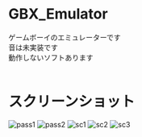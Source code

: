 # GBX_Emulator
ゲームボーイのエミュレーターです  
音は未実装です  
動作しないソフトあります  
<br>
# スクリーンショット
![pass1](https://user-images.githubusercontent.com/81889210/174439512-d6ad670e-81be-434f-9c57-06d0483070ae.png)
![pass2](https://user-images.githubusercontent.com/81889210/174439513-68b1af2c-ffda-496d-83a1-8fcd802641f9.png)
![sc1](https://user-images.githubusercontent.com/81889210/174439514-57c367e5-ef94-4c9e-a311-5e26a3f0accc.png)
![sc2](https://user-images.githubusercontent.com/81889210/174439515-b802dd85-1534-4683-8c79-2fdf9b0fd570.png)
![sc3](https://user-images.githubusercontent.com/81889210/174439516-e35f5d8a-f8af-45fe-8b9c-9f5e1f470870.png)

